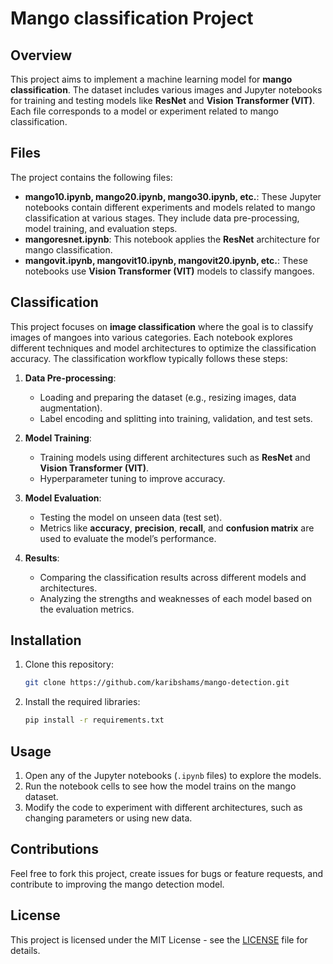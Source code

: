 
# Mango classification Project

## Overview

This project aims to implement a machine learning model for **mango classification**. The dataset includes various images and Jupyter notebooks for training and testing models like **ResNet** and **Vision Transformer (VIT)**. Each file corresponds to a model or experiment related to mango classification.

## Files

The project contains the following files:

* **mango10.ipynb, mango20.ipynb, mango30.ipynb, etc.**: These Jupyter notebooks contain different experiments and models related to mango classification at various stages. They include data pre-processing, model training, and evaluation steps.
* **mangoresnet.ipynb**: This notebook applies the **ResNet** architecture for mango classification.
* **mangovit.ipynb, mangovit10.ipynb, mangovit20.ipynb, etc.**: These notebooks use **Vision Transformer (VIT)** models to classify mangoes.

## Classification

This project focuses on **image classification** where the goal is to classify images of mangoes into various categories. Each notebook explores different techniques and model architectures to optimize the classification accuracy. The classification workflow typically follows these steps:

1. **Data Pre-processing**:

   * Loading and preparing the dataset (e.g., resizing images, data augmentation).
   * Label encoding and splitting into training, validation, and test sets.

2. **Model Training**:

   * Training models using different architectures such as **ResNet** and **Vision Transformer (VIT)**.
   * Hyperparameter tuning to improve accuracy.

3. **Model Evaluation**:

   * Testing the model on unseen data (test set).
   * Metrics like **accuracy**, **precision**, **recall**, and **confusion matrix** are used to evaluate the model’s performance.

4. **Results**:

   * Comparing the classification results across different models and architectures.
   * Analyzing the strengths and weaknesses of each model based on the evaluation metrics.

## Installation

1. Clone this repository:

   ```bash
   git clone https://github.com/karibshams/mango-detection.git
   ```

2. Install the required libraries:

   ```bash
   pip install -r requirements.txt
   ```

## Usage

1. Open any of the Jupyter notebooks (`.ipynb` files) to explore the models.
2. Run the notebook cells to see how the model trains on the mango dataset.
3. Modify the code to experiment with different architectures, such as changing parameters or using new data.

## Contributions

Feel free to fork this project, create issues for bugs or feature requests, and contribute to improving the mango detection model.

## License

This project is licensed under the MIT License - see the [LICENSE](LICENSE) file for details.


